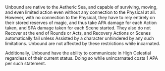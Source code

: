 Unbound are native to the Aetheric Sea, and capable of surviving, moving, and even limited action even without any connection to the Physical at all. However, with no connection to the Physical, they have to rely entirely on their stored reserves of magic, and thus take APA damage for each Action taken, and SPA damage taken for each Scene started. They also do not Recover at the end of Rounds or Acts, and Recovery Actions or Scenes automatically fail unless Assisted by a character unhindered by any such limitations. Unbound are not affected by these restrictions while incarnated.

Additionally, Unbound have the ability to communicate in High Celestial regardless of their current status. Doing so while unincarnated costs 1 APA per such statement.